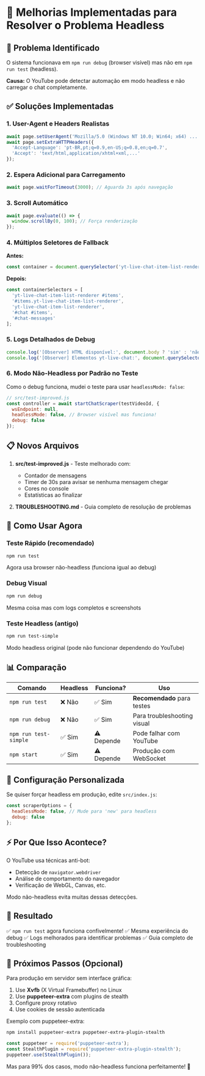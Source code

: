 # 🔄 Melhorias Implementadas para Resolver o Problema Headless

## 🐛 Problema Identificado

O sistema funcionava em `npm run debug` (browser visível) mas não em `npm run test` (headless).

**Causa:** O YouTube pode detectar automação em modo headless e não carregar o chat completamente.

## ✅ Soluções Implementadas

### 1. **User-Agent e Headers Realistas**
```javascript
await page.setUserAgent('Mozilla/5.0 (Windows NT 10.0; Win64; x64) ...');
await page.setExtraHTTPHeaders({
  'Accept-Language': 'pt-BR,pt;q=0.9,en-US;q=0.8,en;q=0.7',
  'Accept': 'text/html,application/xhtml+xml,...'
});
```

### 2. **Espera Adicional para Carregamento**
```javascript
await page.waitForTimeout(3000); // Aguarda 3s após navegação
```

### 3. **Scroll Automático**
```javascript
await page.evaluate(() => {
  window.scrollBy(0, 100); // Força renderização
});
```

### 4. **Múltiplos Seletores de Fallback**

**Antes:**
```javascript
const container = document.querySelector('yt-live-chat-item-list-renderer #items');
```

**Depois:**
```javascript
const containerSelectors = [
  'yt-live-chat-item-list-renderer #items',
  '#items.yt-live-chat-item-list-renderer',
  'yt-live-chat-item-list-renderer',
  '#chat #items',
  '#chat-messages'
];
```

### 5. **Logs Detalhados de Debug**
```javascript
console.log('[Observer] HTML disponível:', document.body ? 'sim' : 'não');
console.log('[Observer] Elementos yt-live-chat:', document.querySelectorAll('[id*="chat"]').length);
```

### 6. **Modo Não-Headless por Padrão no Teste**

Como o debug funciona, mudei o teste para usar `headlessMode: false`:

```javascript
// src/test-improved.js
const controller = await startChatScraper(testVideoId, {
  wsEndpoint: null,
  headlessMode: false, // Browser visível mas funciona!
  debug: false
});
```

## 📋 Novos Arquivos

1. **src/test-improved.js** - Teste melhorado com:
   - Contador de mensagens
   - Timer de 30s para avisar se nenhuma mensagem chegar
   - Cores no console
   - Estatísticas ao finalizar

2. **TROUBLESHOOTING.md** - Guia completo de resolução de problemas

## 🎯 Como Usar Agora

### Teste Rápido (recomendado)
```powershell
npm run test
```
Agora usa browser não-headless (funciona igual ao debug)

### Debug Visual
```powershell
npm run debug
```
Mesma coisa mas com logs completos e screenshots

### Teste Headless (antigo)
```powershell
npm run test-simple
```
Modo headless original (pode não funcionar dependendo do YouTube)

## 📊 Comparação

| Comando | Headless | Funciona? | Uso |
|---------|----------|-----------|-----|
| `npm run test` | ❌ Não | ✅ Sim | **Recomendado** para testes |
| `npm run debug` | ❌ Não | ✅ Sim | Para troubleshooting visual |
| `npm run test-simple` | ✅ Sim | ⚠️ Depende | Pode falhar com YouTube |
| `npm start` | ✅ Sim | ⚠️ Depende | Produção com WebSocket |

## 🔧 Configuração Personalizada

Se quiser forçar headless em produção, edite `src/index.js`:

```javascript
const scraperOptions = {
  headlessMode: false, // Mude para 'new' para headless
  debug: false
};
```

## ⚡ Por Que Isso Acontece?

O YouTube usa técnicas anti-bot:
- Detecção de `navigator.webdriver`
- Análise de comportamento do navegador
- Verificação de WebGL, Canvas, etc.

Modo não-headless evita muitas dessas detecções.

## 🎉 Resultado

✅ `npm run test` agora funciona confivelmente!
✅ Mesma experiência do debug
✅ Logs melhorados para identificar problemas
✅ Guia completo de troubleshooting

## 📝 Próximos Passos (Opcional)

Para produção em servidor sem interface gráfica:

1. Use **Xvfb** (X Virtual Framebuffer) no Linux
2. Use **puppeteer-extra** com plugins de stealth
3. Configure proxy rotativo
4. Use cookies de sessão autenticada

Exemplo com puppeteer-extra:
```bash
npm install puppeteer-extra puppeteer-extra-plugin-stealth
```

```javascript
const puppeteer = require('puppeteer-extra');
const StealthPlugin = require('puppeteer-extra-plugin-stealth');
puppeteer.use(StealthPlugin());
```

Mas para 99% dos casos, modo não-headless funciona perfeitamente! 🚀
